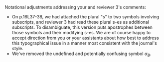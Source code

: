 
Notational adjustments addressing your and reviewer 3's comments:
- On p.16L37-38, we had attached the plural "s" to two symbols involving
  subscripts, and reviewer 3 had read these plural s-es as additional
  subscripts. To disambiguate, this version puts apostrophes between
  those symbols and their modifying s-es. We are of course happy to accept
  direction from you or your assistants about how best to address this 
  typographical issue in a manner most consistent with the journal's style. 
- We've removed the undefined and potentially confusing symbol $\alpha_B$. 
